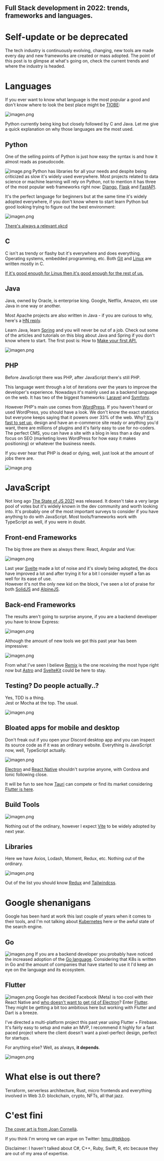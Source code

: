 ## Full Stack development in 2022: trends, frameworks and languages.

# Self-update or be deprecated 

The tech industry is continuously evolving, changing, new tools are made every day and new frameworks are created or mass adopted. The point of this post is to glimpse at what's going on, check the current trends and where the industry is headed.

# Languages

If you ever want to know what language is the most popular a good and don't know where to look the best place might be [TIOBE](https://www.tiobe.com/tiobe-index/):

![imagen.png](https://cdn.hashnode.com/res/hashnode/image/upload/v1645307897259/fLo7CthA7N.png)

Python currently being king but closely followed by C and Java. Let me give a quick explanation on why those languages are the most used.

## Python
One of the selling points of Python is just how easy the syntax is and how it almost reads as pseudocode.   

![image.png](https://cdn.hashnode.com/res/hashnode/image/upload/v1645369062253/FmQ2Z4spx.png)
Python has libraries for all your needs and despite being criticized as slow it's widely used everywhere. 
Most projects related to data science or machine learning will rely on Python, not to mention it has three of the most popular web frameworks right now: [Django](https://github.com/django/django), [Flask](https://flask.palletsprojects.com/en/2.0.x/) and [FastAPI](https://github.com/tiangolo/fastapi).

It's the perfect language for beginners but at the same time it's widely adopted everywhere, if you don't know where to start learn Python but good looking trying to figure out the best environment:

![imagen.png](https://cdn.hashnode.com/res/hashnode/image/upload/v1645309138574/RSIZCU2fr.png)

[There's always a relevant xkcd](https://xkcd.com/1987/)

## C
C isn't as trendy or flashy but it's everywhere and does everything. Operating systems, embedded programming, etc. Both [Git](https://github.com/git/git) and [Linux](https://github.com/torvalds/linux) are written mostly in C.

[If it's good enough for Linus then it's good enough for the rest of us.](https://youtu.be/CYvJPra7Ebk)

## Java
Java, owned by Oracle, is enterprise king. Google, Netflix, Amazon, etc use Java in one way or another. 

Most Apache projects are also written in Java - if you are curious to why, here's a [HN reply](https://news.ycombinator.com/item?id=9249913).

Learn Java, learn [Spring](https://spring.io/) and you will never be out of a job. Check out some of the articles and tutorials on this blog about Java and Spring if you don't know where to start. The first post is: How to [Make your first API.](https://bognov.tech/starting-with-spring-boot-how-to-make-a-restful-get-endpoint)

![imagen.png](https://cdn.hashnode.com/res/hashnode/image/upload/v1645310628891/xzMYlXhcx.png)

## PHP
Before JavaScript there was PHP, after JavaScript there's still PHP.  
   
This language went through a lot of iterations over the years to improve the developer's experience. Nowadays it's mainly used as a backend language on the web. It has two of the biggest frameworks: [Laravel](https://laravel.com/) and [Symfony](https://symfony.com/).   

However PHP's main use comes from [WordPress](https://wordpress.org/). If you haven't heard or used WordPress, you should have a look. We don't know the exact statistics but everyone keeps saying that it powers over 33% of the web. Why? [It's fast to set up](https://bognov.tech/how-to-install-wordpress-with-plesk-on-digitalocean), design and have an e-commerce site ready or anything you'd want, there are millions of plugins and it's fairly easy to use for no-coders.   
The perfect CMS, you can have a site with a blog in less than a day and focus on SEO (marketing loves WordPress for how easy it makes positioning) or whatever the business needs.  

If you ever hear that PHP is dead or dying, well, just look at the amount of jobs there are.

![image.png](https://cdn.hashnode.com/res/hashnode/image/upload/v1645362528737/MlQDPHTMd.png)



# JavaScript

Not long ago [The State of JS 2021](https://2021.stateofjs.com/en-US/) was released. It doesn't take a very large pool of votes but it's widely known in the dev community and worth looking into. It's probably one of the most important surveys to consider if you have anything to do with JavaScript. Most tools/frameworks work with TypeScript as well, if you were in doubt.

## Front-end Frameworks
The big three are there as always there: React, Angular and Vue:

![imagen.png](https://cdn.hashnode.com/res/hashnode/image/upload/v1645311426706/vdvs8XBiH.png)

Last year [Svelte](https://svelte.dev/) made a lot of noise and it's slowly being adopted, the docs have improved a lot and after trying it for a bit I consider myself a fan as well for its ease of use.  
However it's not the only new kid on the block, I've seen a lot of praise for both [SolidJS](https://www.solidjs.com/) and [AlpineJS](https://alpinejs.dev/). 

## Back-end Frameworks
The results aren't going to surprise anyone, if you are a backend developer you have to know Express:

![imagen.png](https://cdn.hashnode.com/res/hashnode/image/upload/v1645312134123/k86FJF5iT.png)

Although the amount of new tools we got this past year has been impressive:

![imagen.png](https://cdn.hashnode.com/res/hashnode/image/upload/v1645312199337/kQDD-GuEw.png)

From what I've seen I believe [Remix](https://remix.run/) is the one receiving the most hype right now but [Astro](https://astro.build/) and [SvelteKit](https://kit.svelte.dev/) could be here to stay.

## Testing? Do people actually..?

Yes, TDD is a thing.  
Jest or Mocha at the top. The usual.   

![imagen.png](https://cdn.hashnode.com/res/hashnode/image/upload/v1645312648863/yA9u52HDI.png)

## Bloated apps for mobile and desktop
Don't freak out if you open your Discord desktop app and you can inspect its source code as if it was an ordinary website. Everything is JavaScript now, well, TypeScript actually.

![imagen.png](https://cdn.hashnode.com/res/hashnode/image/upload/v1645312730862/U51evV8OY.png)

[Electron](https://www.electronjs.org/) and [React Native](https://reactnative.dev/) shouldn't surprise anyone, with Cordova and Ionic following close.

It will be fun to see how [Tauri](https://tauri.studio/) can compete or find its market considering [Flutter is here](https://medium.com/flutter/announcing-flutter-for-windows-6979d0d01fed).

## Build Tools

![imagen.png](https://cdn.hashnode.com/res/hashnode/image/upload/v1645313030393/1Yo0-7WvK.png)

Nothing out of the ordinary, however I expect [Vite](https://vitejs.dev/) to be widely adopted by next year.

## Libraries
Here we have Axios, Lodash, Moment, Redux, etc. Nothing out of the ordinary.

![imagen.png](https://cdn.hashnode.com/res/hashnode/image/upload/v1645313272660/YXKqt0u-N.png)

Out of the list you should know [Redux](https://redux.js.org/) and [Tailwindcss](https://tailwindcss.com/).

# Google shenanigans
Google has been hard at work this last couple of years when it comes to their tools, and I'm not talking about [Kubernetes](https://github.com/kubernetes/kubernetes) here or the awful state of the search engine.

## Go
![imagen.png](https://cdn.hashnode.com/res/hashnode/image/upload/v1645313643322/N8lyVFfJd.png)
If you are a backend developer you probably have noticed the increased adoption of the [Go language](https://go.dev/). Considering that K8s is written in Go and the amount of companies that have started to use it I'd keep an eye on the language and its ecosystem.

## Flutter
![imagen.png](https://cdn.hashnode.com/res/hashnode/image/upload/v1645314161818/3QTd2GxYX.png)
Google has decided Facebook (Meta) is too cool with their React Native and [who doesn't want to get rid of Electron](https://medium.com/flutter/announcing-flutter-for-windows-6979d0d01fed)? Enter [Flutter](https://flutter.dev/). 
They might be getting a bit too ambitious here but working with Flutter and Dart is a breeze. 

I've directed a multi-platform project this past year using Flutter + Firebase. It's fairly easy to setup and make an MVP, I recommend it highly for a fast paced project where the client doesn't want a pixel-perfect design, perfect for startups. 

For anything else? Well, as always, **it depends**. 

![imagen.png](https://cdn.hashnode.com/res/hashnode/image/upload/v1645315192940/np9-fehbq.png)

# What else is out there?
Terraform, serverless architecture, Rust, micro frontends and everything involved in Web 3.0: blockchain, crypto, NFTs, all that jazz.

# C'est fini

[The cover art is from Joan Cornellà](https://joancornella.net/en/).  

If you think I'm wrong we can argue on Twitter: [hmu @tekbog](https://twitter.com/tekbog).  

Disclaimer: I haven't talked about C#, C++, Ruby, Swift, R, etc because they are out of my area of expertise.  
